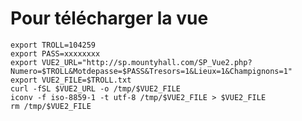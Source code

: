 # Pour télécharger la vue

    export TROLL=104259
    export PASS=xxxxxxxx
    export VUE2_URL="http://sp.mountyhall.com/SP_Vue2.php?Numero=$TROLL&Motdepasse=$PASS&Tresors=1&Lieux=1&Champignons=1"
    export VUE2_FILE=$TROLL.txt
    curl -fSL $VUE2_URL -o /tmp/$VUE2_FILE
    iconv -f iso-8859-1 -t utf-8 /tmp/$VUE2_FILE > $VUE2_FILE
    rm /tmp/$VUE2_FILE
